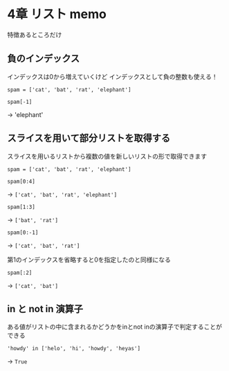 # 4章 リスト memo
特徴あるところだけ

## 負のインデックス
インデックスは0から増えていくけど
インデックスとして負の整数も使える！

```
spam = ['cat', 'bat', 'rat', 'elephant']
```
```
spam[-1]
```
-> 'elephant'

## スライスを用いて部分リストを取得する
スライスを用いるリストから複数の値を新しいリストの形で取得できます
```
spam = ['cat', 'bat', 'rat', 'elephant']
```
```
spam[0:4]
```
-> `['cat', 'bat', 'rat', 'elephant']`

```
spam[1:3]
```
-> `['bat', 'rat']`

```
spam[0:-1]
```
-> `['cat', 'bat', 'rat']`

第1のインデックスを省略すると0を指定したのと同様になる
```
spam[:2]
```
-> `['cat', 'bat']`

## in と not in 演算子
ある値がリストの中に含まれるかどうかをinとnot inの演算子で判定することができる

```
'howdy' in ['helo', 'hi', 'howdy', 'heyas']
```
-> `True`
